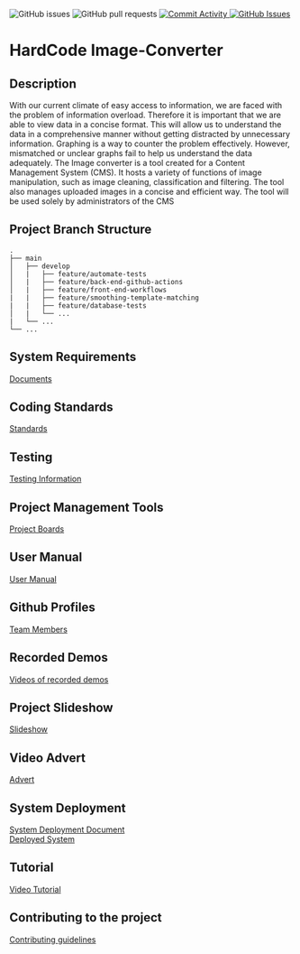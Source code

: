 ![GitHub issues](https://img.shields.io/github/issues/COS301-SE-2022/Image-Converter)
![GitHub pull requests](https://img.shields.io/github/issues-pr/COS301-SE-2022/Image-Converter)
<a href = "https://github.com/COS301-SE-2022/Image-Converter/commits">
  <img alt="Commit Activity" src="https://img.shields.io/github/commit-activity/w/COS301-SE-2022/Image-Converter?color=green&style=flat-square">
</a>
<a href = "https://libraries.io/github/Image-Converter/Slip-Snapper">
  <img alt="GitHub Issues" src="https://img.shields.io/librariesio/github/COS301-SE-2022/Image-Converter">
</a>


# HardCode Image-Converter

## Description
With our current climate of easy access to information, we are faced with the problem of information overload. Therefore it is important that we are able to view data in a concise format. This will allow us to understand the data in a comprehensive manner without getting distracted by unnecessary information. Graphing is a way to counter the problem effectively. However, mismatched or unclear graphs fail to help us understand the data adequately. 
The Image converter is a tool created for a Content Management System (CMS). It hosts a variety of functions of image manipulation, such as image cleaning, classification and filtering. The tool also manages uploaded images in a concise and efficient way.  The tool will be used solely by administrators of the CMS

## Project Branch Structure
    .
    ├── main                    
    │   ├── develop              
    │   |   ├── feature/automate-tests             
    │   |   ├── feature/back-end-github-actions            
    │   |   ├── feature/front-end-workflows 
    |   |   ├── feature/smoothing-template-matching
    |   |   ├── feature/database-tests
    │   |   └── ...                 
    |   └── ...
    └── ...

## System Requirements 
[Documents](https://github.com/COS301-SE-2022/Image-Converter/wiki/Requirements)

## Coding Standards
[Standards](https://drive.google.com/file/d/1y4fxapy0Obc0-7xggG2OFrleq6K91kSf/view?usp=sharing)

## Testing
[Testing Information](https://github.com/COS301-SE-2022/Image-Converter/wiki/Testing)

## Project Management Tools
[Project Boards](https://github.com/COS301-SE-2022/Image-Converter/wiki/Project-Boards)

## User Manual
[User Manual](https://drive.google.com/file/d/1l6HxlCZIPMnvjEwP6GMHtGoG3iaP30AW/view?usp=sharing)

## Github Profiles
[Team Members](https://github.com/COS301-SE-2022/Image-Converter/wiki/Team-Members)

## Recorded Demos
[Videos of recorded demos](https://github.com/COS301-SE-2022/Image-Converter/wiki/Recorder-Demos)

## Project Slideshow
[Slideshow]()

## Video Advert
[Advert]()

## System Deployment
[System Deployment Document](https://drive.google.com/file/d/1mWYn9LqNyPEkAmlBKIxr1jBxPZ5qGJvZ/view?usp=sharing)<br>
[Deployed System]()

## Tutorial
[Video Tutorial](https://drive.google.com/file/d/1qVvVGKiUYvG2bkbdJFfhoSfNZrfwgCZQ/view?usp=sharing)

## Contributing to the project
[Contributing guidelines](https://github.com/COS301-SE-2022/Image-Converter/wiki/Contribute)










